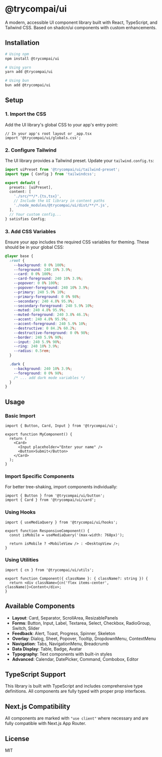 # @trycompai/ui

A modern, accessible UI component library built with React, TypeScript, and Tailwind CSS. Based on shadcn/ui components with custom enhancements.

## Installation

```bash
# Using npm
npm install @trycompai/ui

# Using yarn
yarn add @trycompai/ui

# Using bun
bun add @trycompai/ui
```

## Setup

### 1. Import the CSS

Add the UI library's global CSS to your app's entry point:

```tsx
// In your app's root layout or _app.tsx
import '@trycompai/ui/globals.css';
```

### 2. Configure Tailwind

The UI library provides a Tailwind preset. Update your `tailwind.config.ts`:

```ts
import uiPreset from '@trycompai/ui/tailwind-preset';
import type { Config } from 'tailwindcss';

export default {
  presets: [uiPreset],
  content: [
    './src/**/*.{ts,tsx}',
    // Include the UI library in content paths
    './node_modules/@trycompai/ui/dist/**/*.js',
  ],
  // Your custom config...
} satisfies Config;
```

### 3. Add CSS Variables

Ensure your app includes the required CSS variables for theming. These should be in your global CSS:

```css
@layer base {
  :root {
    --background: 0 0% 100%;
    --foreground: 240 10% 3.9%;
    --card: 0 0% 100%;
    --card-foreground: 240 10% 3.9%;
    --popover: 0 0% 100%;
    --popover-foreground: 240 10% 3.9%;
    --primary: 240 5.9% 10%;
    --primary-foreground: 0 0% 98%;
    --secondary: 240 4.8% 95.9%;
    --secondary-foreground: 240 5.9% 10%;
    --muted: 240 4.8% 95.9%;
    --muted-foreground: 240 3.8% 46.1%;
    --accent: 240 4.8% 95.9%;
    --accent-foreground: 240 5.9% 10%;
    --destructive: 0 84.2% 60.2%;
    --destructive-foreground: 0 0% 98%;
    --border: 240 5.9% 90%;
    --input: 240 5.9% 90%;
    --ring: 240 10% 3.9%;
    --radius: 0.5rem;
  }

  .dark {
    --background: 240 10% 3.9%;
    --foreground: 0 0% 98%;
    /* ... add dark mode variables */
  }
}
```

## Usage

### Basic Import

```tsx
import { Button, Card, Input } from '@trycompai/ui';

export function MyComponent() {
  return (
    <Card>
      <Input placeholder="Enter your name" />
      <Button>Submit</Button>
    </Card>
  );
}
```

### Import Specific Components

For better tree-shaking, import components individually:

```tsx
import { Button } from '@trycompai/ui/button';
import { Card } from '@trycompai/ui/card';
```

### Using Hooks

```tsx
import { useMediaQuery } from '@trycompai/ui/hooks';

export function ResponsiveComponent() {
  const isMobile = useMediaQuery('(max-width: 768px)');

  return isMobile ? <MobileView /> : <DesktopView />;
}
```

### Using Utilities

```tsx
import { cn } from '@trycompai/ui/utils';

export function Component({ className }: { className?: string }) {
  return <div className={cn('flex items-center', className)}>Content</div>;
}
```

## Available Components

- **Layout**: Card, Separator, ScrollArea, ResizablePanels
- **Forms**: Button, Input, Label, Textarea, Select, Checkbox, RadioGroup, Switch, Slider
- **Feedback**: Alert, Toast, Progress, Spinner, Skeleton
- **Overlay**: Dialog, Sheet, Popover, Tooltip, DropdownMenu, ContextMenu
- **Navigation**: Tabs, NavigationMenu, Breadcrumb
- **Data Display**: Table, Badge, Avatar
- **Typography**: Text components with built-in styles
- **Advanced**: Calendar, DatePicker, Command, Combobox, Editor

## TypeScript Support

This library is built with TypeScript and includes comprehensive type definitions. All components are fully typed with proper prop interfaces.

## Next.js Compatibility

All components are marked with `"use client"` where necessary and are fully compatible with Next.js App Router.

## License

MIT
